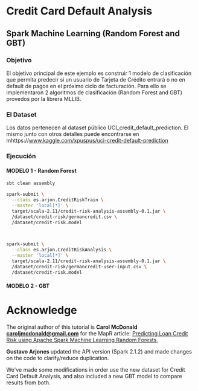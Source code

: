# Credit Card Default Analysis
## Spark Machine Learning (Random Forest and GBT)

### Objetivo
El objetivo principal de este ejemplo es construir 1 modelo de clasificación que permita predecir si un usuario de Tarjeta de Crédito entrará o no en default de pagos en el próximo ciclo de facturación. Para ello se implementaron 2 algoritmos de clasificación (Random Forest and GBT) provedos por la librera MLLIB.

### El Dataset
Los datos pertenecen al dataset público UCI_credit_default_prediction. El mismo junto con otros detalles puede encontrarse en mhttps://www.kaggle.com/xpuspus/uci-credit-default-prediction


### Ejecución

#### MODELO 1 - Random Forest
```bash
sbt clean assembly

spark-submit \
  --class es.arjon.CreditRiskTrain \
  --master 'local[*]' \
  target/scala-2.11/credit-risk-analysis-assembly-0.1.jar \
  /dataset/credit-risk/germancredit.csv \
  /dataset/credit-risk.model
    


spark-submit \
  --class es.arjon.CreditRiskAnalysis \
  --master 'local[*]' \
  target/scala-2.11/credit-risk-analysis-assembly-0.1.jar \
  /dataset/credit-risk/germancredit-user-input.csv \
  /dataset/credit-risk.model
```
#### MODELO 2 - GBT

# Acknowledge
The original author of this tutorial is **Carol McDonald <caroljmcdonald@gmail.com>** for the MapR article: [Predicting Loan Credit Risk using Apache Spark Machine Learning Random Forests](https://mapr.com/blog/predicting-loan-credit-risk-using-apache-spark-machine-learning-random-forests/), 

**Gustavo Arjones <arjones>** updated the API version (Spark 2.1.2) and made changes on the code to clarify/reduce duplication.
  
We've made some modifications in order use the new dataset for Credit Card Default Analysis, and also included a new GBT model to compare results from both.
  

